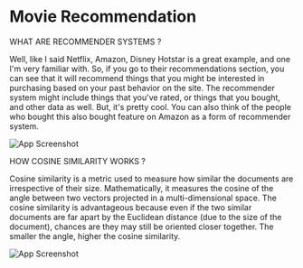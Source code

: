 # Movie Recommendation

WHAT ARE RECOMMENDER SYSTEMS ?

Well, like I said Netflix, Amazon, Disney Hotstar is a great example, and one I'm very familiar with. So, if you go to their recommendations section, you can see that it will recommend things that you might be interested in purchasing based on your past behavior on the site. The recommender system might include things that you've rated, or things that you bought, and other data as well. But, it's pretty cool. You can also think of the people who bought this also bought feature on Amazon as a form of recommender system.




![App Screenshot](https://www.vshsolutions.com/wp-content/uploads/2020/02/recommender-system-for-movie-recommendation.jpg)





HOW COSINE SIMILARITY WORKS ?

Cosine similarity is a metric used to measure how similar the documents are irrespective of their size. Mathematically, it measures the cosine of the angle between two vectors projected in a multi-dimensional space. The cosine similarity is advantageous because even if the two similar documents are far apart by the Euclidean distance (due to the size of the document), chances are they may still be oriented closer together. The smaller the angle, higher the cosine similarity.

![App Screenshot](https://149695847.v2.pressablecdn.com/wp-content/uploads/2020/08/stars-movies-1200x670-1.jpg)
